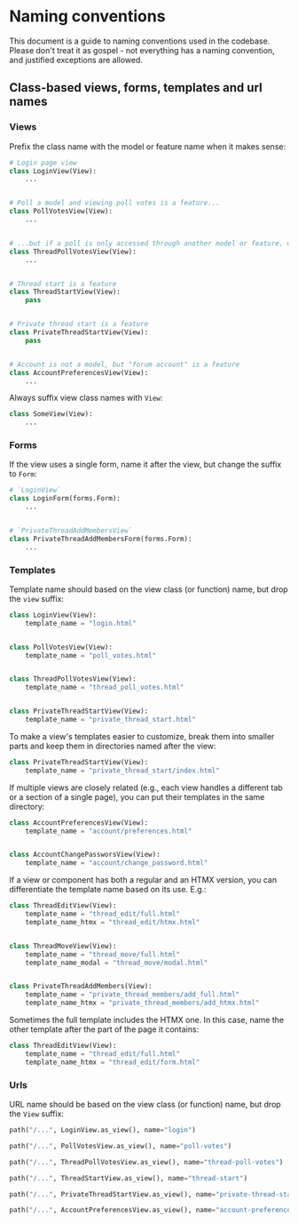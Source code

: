 # Naming conventions

This document is a guide to naming conventions used in the codebase. Please don't treat it as gospel - not everything has a naming convention, and justified exceptions are allowed.


## Class-based views, forms, templates and url names

### Views

Prefix the class name with the model or feature name when it makes sense:

```python
# Login page view
class LoginView(View):
    ...


# Poll a model and viewing poll votes is a feature...
class PollVotesView(View):
    ...


# ...but if a poll is only accessed through another model or feature, we use a compound name
class ThreadPollVotesView(View):
    ...


# Thread start is a feature
class ThreadStartView(View):
    pass


# Private thread start is a feature
class PrivateThreadStartView(View):
    pass


# Account is not a model, but "forum account" is a feature
class AccountPreferencesView(View):
    ...
```

Always suffix view class names with `View`:

```python
class SomeView(View):
    ...
```


### Forms

If the view uses a single form, name it after the view, but change the suffix to `Form`:

```python
# `LoginView`
class LoginForm(forms.Form):
    ...


# `PrivateThreadAddMembersView`
class PrivateThreadAddMembersForm(forms.Form):
    ...
```


### Templates

Template name should based on the view class (or function) name, but drop the `view` suffix:

```python
class LoginView(View):
    template_name = "login.html"


class PollVotesView(View):
    template_name = "poll_votes.html"


class ThreadPollVotesView(View):
    template_name = "thread_poll_votes.html"


class PrivateThreadStartView(View):
    template_name = "private_thread_start.html"
```

To make a view's templates easier to customize, break them into smaller parts and keep them in directories named after the view:

```python
class PrivateThreadStartView(View):
    template_name = "private_thread_start/index.html"
```

If multiple views are closely related (e.g., each view handles a different tab or a section of a single page), you can put their templates in the same directory:

```python
class AccountPreferencesView(View):
    template_name = "account/preferences.html"


class AccountChangePassworsView(View):
    template_name = "account/change_password.html"
```

If a view or component has both a regular and an HTMX version, you can differentiate the template name based on its use. E.g.:

```python
class ThreadEditView(View):
    template_name = "thread_edit/full.html"
    template_name_htmx = "thread_edit/htmx.html"


class ThreadMoveView(View):
    template_name = "thread_move/full.html"
    template_name_modal = "thread_move/modal.html"


class PrivateThreadAddMembers(View):
    template_name = "private_thread_members/add_full.html"
    template_name_htmx = "private_thread_members/add_htmx.html"
```

Sometimes the full template includes the HTMX one. In this case, name the other template after the part of the page it contains:

```python
class ThreadEditView(View):
    template_name = "thread_edit/full.html"
    template_name_htmx = "thread_edit/form.html"
```


### Urls

URL name should be based on the view class (or function) name, but drop the `View` suffix:

```python
path("/...", LoginView.as_view(), name="login")

path("/...", PollVotesView.as_view(), name="poll-votes")

path("/...", ThreadPollVotesView.as_view(), name="thread-poll-votes")

path("/...", ThreadStartView.as_view(), name="thread-start")

path("/...", PrivateThreadStartView.as_view(), name="private-thread-start")

path("/...", AccountPreferencesView.as_view(), name="account-preferences")
```
